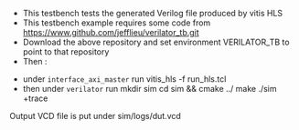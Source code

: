 
- This testbench tests the generated Verilog file produced by vitis HLS
- This testbench example requires some code from https://www.github.com/jefflieu/verilator_tb.git
- Download the above repository and set environment VERILATOR_TB to point to that repository
- Then : 

+ under `interface_axi_master` run 
    vitis_hls -f run_hls.tcl
+ then under `verilator` run 
    mkdir sim
    cd sim && cmake ../
    make
    ./sim +trace

Output VCD file is put under sim/logs/dut.vcd
